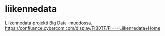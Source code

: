 liikennedata
============

Liikennedata-projekti Big Data -muodossa. https://confluence.cybercom.com/display/FIBDTF/FI+-+Liikennedata+Home
